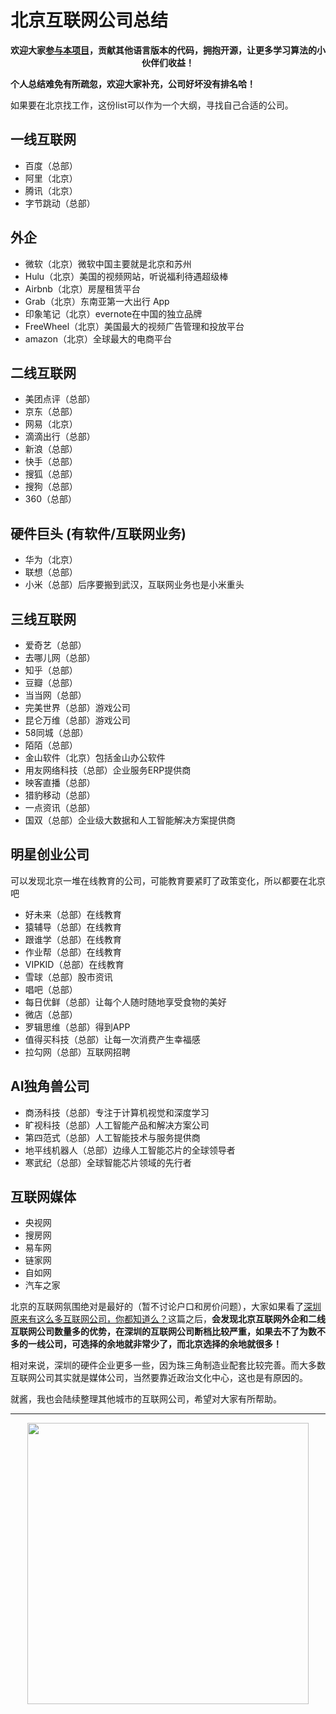 # 北京互联网公司总结

<p align="center"><strong>欢迎大家<a href="https://mp.weixin.qq.com/s/tqCxrMEU-ajQumL1i8im9A">参与本项目</a>，贡献其他语言版本的代码，拥抱开源，让更多学习算法的小伙伴们收益！</strong></p>


**个人总结难免有所疏忽，欢迎大家补充，公司好坏没有排名哈！**

如果要在北京找工作，这份list可以作为一个大纲，寻找自己合适的公司。

## 一线互联网

* 百度（总部）
* 阿里（北京）
* 腾讯（北京）
* 字节跳动（总部）

## 外企

* 微软（北京）微软中国主要就是北京和苏州
* Hulu（北京）美国的视频网站，听说福利待遇超级棒
* Airbnb（北京）房屋租赁平台
* Grab（北京）东南亚第一大出行 App
* 印象笔记（北京）evernote在中国的独立品牌
* FreeWheel（北京）美国最大的视频广告管理和投放平台
* amazon（北京）全球最大的电商平台

## 二线互联网

* 美团点评（总部）
* 京东（总部）
* 网易（北京）
* 滴滴出行（总部）
* 新浪（总部）
* 快手（总部）
* 搜狐（总部）
* 搜狗（总部）
* 360（总部）

## 硬件巨头 (有软件/互联网业务)

* 华为（北京）
* 联想（总部）
* 小米（总部）后序要搬到武汉，互联网业务也是小米重头

## 三线互联网

* 爱奇艺（总部）
* 去哪儿网（总部）
* 知乎（总部）
* 豆瓣（总部）
* 当当网（总部）
* 完美世界（总部）游戏公司
* 昆仑万维（总部）游戏公司
* 58同城（总部）
* 陌陌（总部）
* 金山软件（北京）包括金山办公软件
* 用友网络科技（总部）企业服务ERP提供商
* 映客直播（总部）
* 猎豹移动（总部）
* 一点资讯（总部）
* 国双（总部）企业级大数据和人工智能解决方案提供商

## 明星创业公司

可以发现北京一堆在线教育的公司，可能教育要紧盯了政策变化，所以都要在北京吧

* 好未来（总部）在线教育
* 猿辅导（总部）在线教育
* 跟谁学（总部）在线教育
* 作业帮（总部）在线教育
* VIPKID（总部）在线教育
* 雪球（总部）股市资讯
* 唱吧（总部）
* 每日优鲜（总部）让每个人随时随地享受食物的美好
* 微店（总部）
* 罗辑思维（总部）得到APP
* 值得买科技（总部）让每一次消费产生幸福感
* 拉勾网（总部）互联网招聘

## AI独角兽公司

* 商汤科技（总部）专注于计算机视觉和深度学习
* 旷视科技（总部）人工智能产品和解决方案公司
* 第四范式（总部）人工智能技术与服务提供商
* 地平线机器人（总部）边缘人工智能芯片的全球领导者
* 寒武纪（总部）全球智能芯片领域的先行者

## 互联网媒体

* 央视网
* 搜房网
* 易车网
* 链家网
* 自如网
* 汽车之家


北京的互联网氛围绝对是最好的（暂不讨论户口和房价问题），大家如果看了[深圳原来有这么多互联网公司，你都知道么？](https://programmercarl.com/前序/深圳互联网公司总结.html)这篇之后，**会发现北京互联网外企和二线互联网公司数量多的优势，在深圳的互联网公司断档比较严重，如果去不了为数不多的一线公司，可选择的余地就非常少了，而北京选择的余地就很多！**

相对来说，深圳的硬件企业更多一些，因为珠三角制造业配套比较完善。而大多数互联网公司其实就是媒体公司，当然要靠近政治文化中心，这也是有原因的。

就酱，我也会陆续整理其他城市的互联网公司，希望对大家有所帮助。





-----------------------
<div align="center"><img src=https://code-thinking.cdn.bcebos.com/pics/01二维码.jpg width=450> </img></div>
